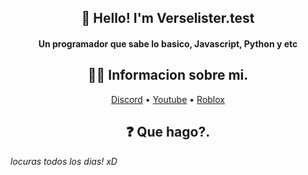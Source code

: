 <h2 align="center">👋 Hello! I'm  Verselister.test</h2>

<h4 align="center">Un programador que sabe lo basico, Javascript, Python y etc</h4>

<h2 align="center">👨‍💻 Informacion sobre mi.</h2>

<p align="center">
  <a href="https://discord.gg/z8kMSWpeWJ">Discord</a> •
  <a href="https://www.youtube.com/channel/UCC8GVhj4lKdEeq3EKF6WcLw">Youtube</a> • 
  <a href="https://www.roblox.com/users/2339961435/profile">Roblox</a>
</p>

<h2 align="center">❓ Que hago?.</h2>

_locuras todos los dias! xD_

